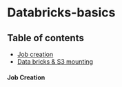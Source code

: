 # Databricks-basics
## Table of contents
* [Job creation](#Job-creation)
* [Data bricks & S3 mounting](#Data-bricks-&-S3-mounting)

#### Job Creation
